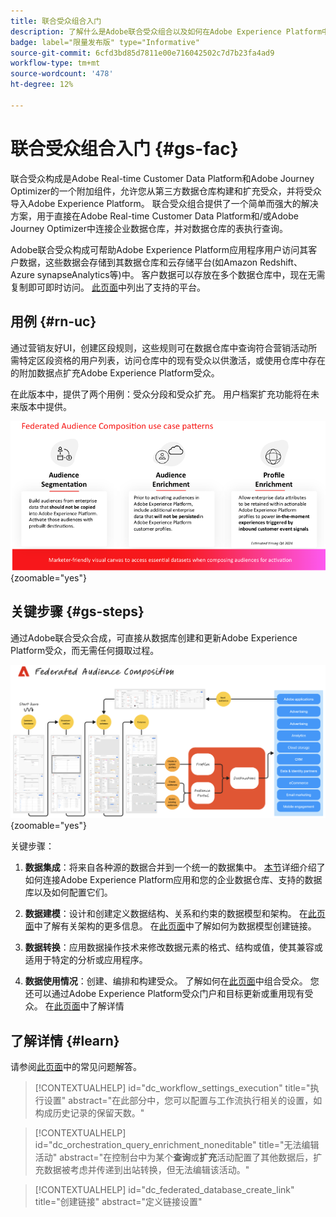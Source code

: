 ```yaml
---
title: 联合受众组合入门
description: 了解什么是Adobe联合受众组合以及如何在Adobe Experience Platform中使用它
badge: label="限量发布版" type="Informative"
source-git-commit: 6cfd3bd85d7811e00e716042502c7d7b23fa4ad9
workflow-type: tm+mt
source-wordcount: '478'
ht-degree: 12%

---
```



# 联合受众组合入门 {#gs-fac}

联合受众构成是Adobe Real-time Customer Data Platform和Adobe Journey Optimizer的一个附加组件，允许您从第三方数据仓库构建和扩充受众，并将受众导入Adobe Experience Platform。 联合受众组合提供了一个简单而强大的解决方案，用于直接在Adobe Real-time Customer Data Platform和/或Adobe Journey Optimizer中连接企业数据仓库，并对数据仓库的表执行查询。

Adobe联合受众构成可帮助Adobe Experience Platform应用程序用户访问其客户数据，这些数据会存储到其数据仓库和云存储平台(如Amazon Redshift、Azure synapseAnalytics等)中。 客户数据可以存放在多个数据仓库中，现在无需复制即可即时访问。 [此页面](../connections/federated-db.md#supported-db)中列出了支持的平台。

## 用例 {#rn-uc}

通过营销友好UI，创建区段规则，这些规则可在数据仓库中查询符合营销活动所需特定区段资格的用户列表，访问仓库中的现有受众以供激活，或使用仓库中存在的附加数据点扩充Adobe Experience Platform受众。

在此版本中，提供了两个用例：受众分段和受众扩充。 用户档案扩充功能将在未来版本中提供。

![关系图](assets/fac-use-cases.png){zoomable="yes"}

## 关键步骤 {#gs-steps}

通过Adobe联合受众合成，可直接从数据库创建和更新Adobe Experience Platform受众，而无需任何摄取过程。

![关系图](assets/steps-diagram.png){zoomable="yes"}

关键步骤：

1. **数据集成**：将来自各种源的数据合并到一个统一的数据集中。 [本节](../connections/federated-db.md)详细介绍了如何连接Adobe Experience Platform应用和您的企业数据仓库、支持的数据库以及如何配置它们。

2. **数据建模**：设计和创建定义数据结构、关系和约束的数据模型和架构。 在[此页面](../customer/schemas.md)中了解有关架构的更多信息。 在[此页面](../data-management/gs-models.md)中了解如何为数据模型创建链接。

3. **数据转换**：应用数据操作技术来修改数据元素的格式、结构或值，使其兼容或适用于特定的分析或应用程序。

4. **数据使用情况**：创建、编排和构建受众。 了解如何在[此页面](../compositions/gs-compositions.md)中组合受众。 您还可以通过Adobe Experience Platform受众门户和目标更新或重用现有受众。 在[此页面](../connections/destinations.md)中了解详情



## 了解详情 {#learn}

<!-- Workflow + Workflow activities-->

请参阅[此页面](faq.md)中的常见问题解答。

>[!CONTEXTUALHELP]
>id="dc_workflow_settings_execution"
>title="执行设置"
>abstract="在此部分中，您可以配置与工作流执行相关的设置，如构成历史记录的保留天数。"




>[!CONTEXTUALHELP]
>id="dc_orchestration_query_enrichment_noneditable"
>title="无法编辑活动"
>abstract="在控制台中为某个&#x200B;**查询**&#x200B;或&#x200B;**扩充**&#x200B;活动配置了其他数据后，扩充数据被考虑并传递到出站转换，但无法编辑该活动。"

<!-- Create a link -->

>[!CONTEXTUALHELP]
>id="dc_federated_database_create_link"
>title="创建链接"
>abstract="定义链接设置"

